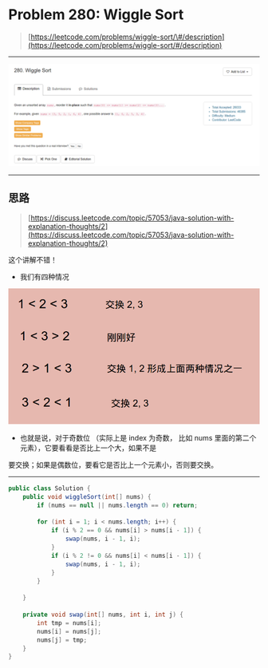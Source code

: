 # Problem 280: Wiggle Sort

> [https://leetcode.com/problems/wiggle-sort/\#/description](https://leetcode.com/problems/wiggle-sort/#/description)

---

![](/assets/280.png)

---

## 思路

> [https://discuss.leetcode.com/topic/57053/java-solution-with-explanation-thoughts/2](https://discuss.leetcode.com/topic/57053/java-solution-with-explanation-thoughts/2)

这个讲解不错！

* 我们有四种情况

![](/assets/280_1.png)

* 也就是说，对于奇数位 （实际上是 index 为奇数， 比如 nums 里面的第二个元素），它要看看是否比上一个大，如果不是

要交换；如果是偶数位，要看它是否比上一个元素小，否则要交换。

-------

```java
public class Solution {
    public void wiggleSort(int[] nums) {
        if (nums == null || nums.length == 0) return;
        
        for (int i = 1; i < nums.length; i++) {
            if (i % 2 == 0 && nums[i] > nums[i - 1]) {
                swap(nums, i - 1, i);
            }
            if (i % 2 != 0 && nums[i] < nums[i - 1]) {
                swap(nums, i - 1, i);
            }
        }
        
    }
    
    private void swap(int[] nums, int i, int j) {
        int tmp = nums[i];
        nums[i] = nums[j];
        nums[j] = tmp;
    }
}
```











